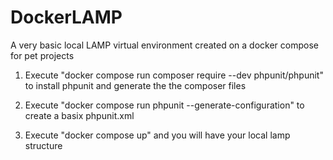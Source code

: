 # DockerLAMP
A very basic local LAMP virtual environment created on a docker compose for pet projects 

1. Execute "docker compose run composer require --dev phpunit/phpunit" to install phpunit and generate the the composer files

2. Execute "docker compose run phpunit --generate-configuration" to create a basix phpunit.xml

3. Execute "docker compose up" and you will have your local lamp structure